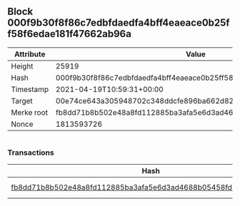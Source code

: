 ## Block 000f9b30f8f86c7edbfdaedfa4bff4eaeace0b25ff58f6edae181f47662ab96a

Attribute | Value
--- | ---
Height | 25919
Hash | 000f9b30f8f86c7edbfdaedfa4bff4eaeace0b25ff58f6edae181f47662ab96a
Timestamp | 2021-04-19T10:59:31+00:00
Target | 00e74ce643a305948702c348ddcfe896ba662d82c1a228faf4ad12250f07334e
Merke root | fb8dd71b8b502e48a8fd112885ba3afa5e6d3ad4688b05458fd7e04b831a8d47
Nonce | 1813593726

```

```

### Transactions

Hash | Amount
--- | ---
[fb8dd71b8b502e48a8fd112885ba3afa5e6d3ad4688b05458fd7e04b831a8d47](fb8dd71b8b502e48a8fd112885ba3afa5e6d3ad4688b05458fd7e04b831a8d47.md) | 10.00000000 SKEPTI 
